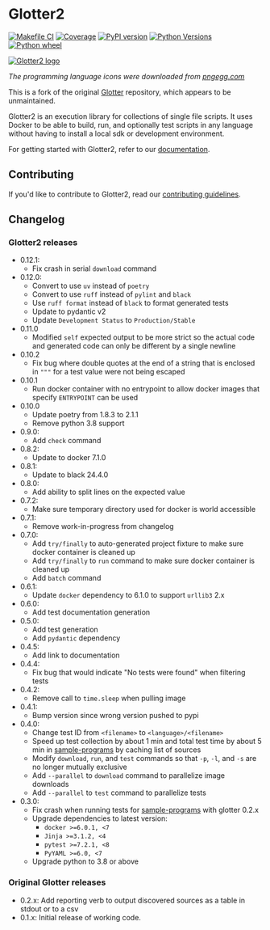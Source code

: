 # Glotter2

[![Makefile CI](https://github.com/rzuckerm/glotter2/actions/workflows/makefile.yml/badge.svg)](https://github.com/rzuckerm/glotter2/actions/workflows/makefile.yml)
[![Coverage](https://rzuckerm.github.io/glotter2/badge.svg)](https://rzuckerm.github.io/glotter2/html_cov)
[![PyPI version](https://img.shields.io/pypi/v/glotter2)](https://pypi.org/project/glotter2)
[![Python Versions](https://img.shields.io/pypi/pyversions/glotter2)](https://pypi.org/project/glotter2)
[![Python wheel](https://img.shields.io/pypi/wheel/glotter2)](https://pypi.org/project/glotter2)

[![Glotter2 logo](https://rzuckerm.github.io/glotter2/_static/glotter2_small.png)](https://rzuckerm.github.io/glotter2/)

*The programming language icons were downloaded from [pngegg.com](https://www.pngegg.com/)*

This is a fork of the original [Glotter](https://github.com/auroq/glotter) repository, which
appears to be unmaintained.

Glotter2 is an execution library for collections of single file scripts. It uses Docker to be able to build, run, and optionally test scripts in any language without having to install a local sdk or development environment.

For getting started with Glotter2, refer to our [documentation](https://rzuckerm.github.io/glotter2/).

## Contributing

If you'd like to contribute to Glotter2, read our [contributing guidelines](./CONTRIBUTING.md).

## Changelog

### Glotter2 releases

* 0.12.1:
  * Fix crash in serial `download` command
* 0.12.0:
  * Convert to use `uv` instead of `poetry`
  * Convert to use `ruff` instead of `pylint` and `black`
  * Use `ruff format` instead of `black` to format generated tests
  * Update to pydantic v2
  * Update `Development Status` to `Production/Stable`
* 0.11.0
  * Modified `self` expected output to be more strict so the actual code and
    generated code can only be different by a single newline
* 0.10.2
  * Fix bug where double quotes at the end of a string that is enclosed
    in `"""` for a test value were not being escaped
* 0.10.1
  * Run docker container with no entrypoint to allow docker images that
    specify `ENTRYPOINT` can be used
* 0.10.0
  * Update poetry from 1.8.3 to 2.1.1
  * Remove python 3.8 support
* 0.9.0:
  * Add `check` command
* 0.8.2:
  * Update to docker 7.1.0
* 0.8.1:
  * Update to black 24.4.0
* 0.8.0:
  * Add ability to split lines on the expected value
* 0.7.2:
  * Make sure temporary directory used for docker is world accessible
* 0.7.1:
  * Remove work-in-progress from changelog
* 0.7.0:
  * Add `try/finally` to auto-generated project fixture to make sure docker
    container is cleaned up
  * Add `try/finally` to `run` command to make sure docker container is
    cleaned up
  * Add `batch` command
* 0.6.1:
  * Update `docker` dependency to 6.1.0 to support `urllib3` 2.x
* 0.6.0:
  * Add test documentation generation
* 0.5.0:
  * Add test generation
  * Add `pydantic` dependency
* 0.4.5:
  * Add link to documentation
* 0.4.4:
  * Fix bug that would indicate "No tests were found" when filtering tests
* 0.4.2:
  * Remove call to `time.sleep` when pulling image
* 0.4.1:
  * Bump version since wrong version pushed to pypi
* 0.4.0:
  * Change test ID from `<filename>` to `<language>/<filename>`
  * Speed up test collection by about 1 min and total test time by about
    5 min in [sample-programs][sample-programs] by caching list of sources
  * Modify `download`, `run`, and `test` commands so that `-p`, `-l`, and
    `-s` are no longer mutually exclusive
  * Add `--parallel` to `download` command to parallelize image downloads
  * Add `--parallel` to `test` command to parallelize tests
* 0.3.0:
  * Fix crash when running tests for [sample-programs][sample-programs]
    with glotter 0.2.x
  * Upgrade dependencies to latest version:
    * `docker >=6.0.1, <7`
    * `Jinja >=3.1.2, <4`
    * `pytest >=7.2.1, <8`
    * `PyYAML >=6.0, <7`
  * Upgrade python to 3.8 or above

### Original Glotter releases

* 0.2.x: Add reporting verb to output discovered sources as a table in stdout or to a csv
* 0.1.x: Initial release of working code.

[sample-programs]: https://github.com/TheRenegadeCoder/sample-programs
